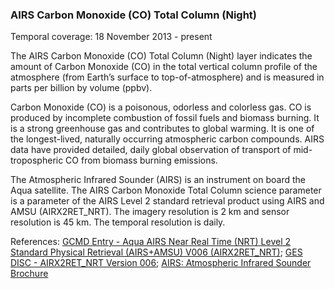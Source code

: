 ### AIRS Carbon Monoxide (CO) Total Column (Night)
Temporal coverage: 18 November 2013 - present

The AIRS Carbon Monoxide (CO) Total Column (Night) layer indicates the amount of Carbon Monoxide (CO) in the total vertical column profile of the atmosphere (from Earth’s surface to top-of-atmosphere) and is measured in parts per billion by volume (ppbv).

Carbon Monoxide (CO) is a poisonous, odorless and colorless gas. CO is produced by incomplete combustion of fossil fuels and biomass burning.  It is a strong greenhouse gas and contributes to global warming. It is one of the longest-lived, naturally occurring atmospheric carbon compounds. AIRS data have provided detailed, daily global observation of transport of mid-tropospheric CO from biomass burning emissions.

The Atmospheric Infrared Sounder (AIRS) is an instrument on board the Aqua satellite. The AIRS Carbon Monoxide Total Column science parameter is a parameter of the AIRS Level 2 standard retrieval product using AIRS and AMSU (AIRX2RET_NRT). The imagery resolution is 2 km and sensor resolution is 45 km. The temporal resolution is daily.

References: [GCMD Entry - Aqua AIRS Near Real Time (NRT) Level 2 Standard Physical Retrieval (AIRS+AMSU) V006 (AIRX2RET_NRT)](http://gcmd.nasa.gov/KeywordSearch/Metadata.do?Portal=GCMD&EntryId=GES_DISC_AIRX2RET_NRT_V006&MetadataView=Full); [
GES DISC - AIRX2RET_NRT Version 006](http://disc.sci.gsfc.nasa.gov/datacollection/AIRX2RET_NRT_V006.html); [AIRS: Atmospheric Infrared Sounder Brochure](http://issuu.com/atmospheric-infrared-sounder/docs/airs-dataproducts-brochure-2012)
